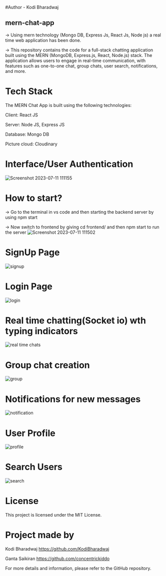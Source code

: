 #Author - Kodi Bharadwaj
## mern-chat-app
-> Using mern technology (Mongo DB, Express Js, React Js, Node js) a real time web application has been done.

-> This repository contains the code for a full-stack chatting application built using the MERN (MongoDB, Express.js, React, Node.js) stack. 
  The application allows users to engage in real-time communication, with features such as one-to-one chat, group chats, user search, notifications, and more.

# Tech Stack
The MERN Chat App is built using the following technologies:

Client: React JS

Server: Node JS, Express JS

Database: Mongo DB

Picture cloud: Cloudinary

# Interface/User Authentication
![Screenshot 2023-07-11 111155](https://github.com/KodiBharadwaj/mern-chat-app/assets/138383233/5bce58c4-8295-4548-9e07-e6912d8e7a15)

# How to start?
-> Go to the terminal in vs code and then starting the backend server by using npm start

-> Now switch to frontend by giving cd frontend/ and then npm start to run the server
![Screenshot 2023-07-11 111502](https://github.com/KodiBharadwaj/mern-chat-app/assets/138383233/895f1e5e-f0a4-4423-822b-fa85c79f0612)

# SignUp Page
![signup](https://github.com/KodiBharadwaj/mern_messenger_frontend/assets/138383233/8c148ccf-331e-410e-abac-9a9b5898ed8b)

# Login Page
![login](https://github.com/KodiBharadwaj/mern_messenger_frontend/assets/138383233/3d9ab1c1-a239-42c7-9045-5b55594b0b31)

# Real time chatting(Socket io) wth typing indicators
![real time chats](https://github.com/KodiBharadwaj/mern_messenger_frontend/assets/138383233/f288fc73-bca8-4929-86ea-db22b008d8b4)

# Group chat creation
![group](https://github.com/KodiBharadwaj/mern_messenger_frontend/assets/138383233/7e7b9739-b21e-47a4-a78b-1992061498d5)

# Notifications for new messages
![notification](https://github.com/KodiBharadwaj/mern_messenger_frontend/assets/138383233/c2ead59b-51ba-44ee-a6c0-3fca7d8f782a)

# User Profile
![profile](https://github.com/KodiBharadwaj/mern_messenger_frontend/assets/138383233/21e6df2a-8a9f-4a7e-9ee8-5ae98aa992f3)

# Search Users
![search](https://github.com/KodiBharadwaj/mern_messenger_frontend/assets/138383233/37bc80c5-e50e-43df-acb0-64df7077eb88)

# License
This project is licensed under the MIT License.


# Project made by
Kodi Bharadwaj https://github.com/KodiBharadwaj

Ganta Saikiran https://github.com/concentrickiddo

For more details and information, please refer to the GitHub repository.
